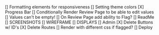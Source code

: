[] Formatting elements for responsiveness
[] Setting theme colors
[X] Progress Bar
[] Conditionally Render Review Page to be able to edit values
    [] Values can't be empty!
[] On Review Page add ability to Flag?
[] ReadMe
    [] SCREENSHOTS
    [] WIREFRAME
    [] DISPLAYS
[] Admin
    [X] Delete Buttons w/ ID's
    [X] Delete Routes
    [] Render with different css if flagged?
[] Deploy